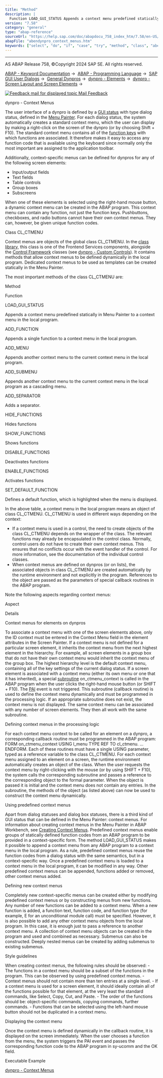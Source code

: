 ```yaml
---
title: "Method"
description: |
  Function LOAD_GUI_STATUS Appends a context menu predefined statically in Menu Painter to a context menu in the local program. ADD_FUNCTION Appends a single function to a context menu in the local program. ADD_MENU Appends another context menu to the current context menu in the local program. ADD
version: "7.58"
category: "general"
type: "abap-reference"
sourceUrl: "https://help.sap.com/doc/abapdocu_758_index_htm/7.58/en-US/abendynpro_context_menus.htm"
abapFile: "abendynpro_context_menus.htm"
keywords: ["select", "do", "if", "case", "try", "method", "class", "abendynpro", "context", "menus"]
---
```


* * *

AS ABAP Release 758, ©Copyright 2024 SAP SE. All rights reserved.

[ABAP - Keyword Documentation](https://help.sap.com/doc/abapdocu_758_index_htm/7.58/en-US/abenabap.htm) →  [ABAP - Programming Language](https://help.sap.com/doc/abapdocu_758_index_htm/7.58/en-US/abenabap_reference.htm) →  [SAP GUI User Dialogs](https://help.sap.com/doc/abapdocu_758_index_htm/7.58/en-US/abenabap_screens.htm) →  [General Dynpros](https://help.sap.com/doc/abapdocu_758_index_htm/7.58/en-US/abenabap_dynpros.htm) →  [dynpro - Elements](https://help.sap.com/doc/abapdocu_758_index_htm/7.58/en-US/abenabap_dynpro_elements.htm) →  [dynpro - Screen Layout and Screen Elements](https://help.sap.com/doc/abapdocu_758_index_htm/7.58/en-US/abenabap_dynpros_screen.htm) → 

 [![](Mail.gif?object=Mail.gif "Feedback mail for displayed topic") Mail Feedback](mailto:f1_help@sap.com?subject=Feedback%20on%20ABAP%20Documentation&body=Document:%20dynpro%20-%20Context%20Menus%2C%20ABENDYNPRO_CONTEXT_MENUS%2C%20758%0D%0A%0D%0AError:%0D%0A%0D%0A%0D%0A%0D%0ASuggestion%20for%20improvement:)

dynpro - Context Menus

The user interface of a dynpro is defined by a [GUI status](https://help.sap.com/doc/abapdocu_758_index_htm/7.58/en-US/abengui_status_glosry.htm "Glossary Entry") with type dialog status, defined in the [Menu Painter](https://help.sap.com/doc/abapdocu_758_index_htm/7.58/en-US/abenmenu_painter_glosry.htm "Glossary Entry"). For each dialog status, the system automatically creates a standard context menu, which the user can display by making a right-click on the screen of the dynpro (or by choosing Shift + F10). The standard context menu contains all of the [function keys](https://help.sap.com/doc/abapdocu_758_index_htm/7.58/en-US/abenfunction_key_glosry.htm "Glossary Entry") with which functions are associated. It therefore makes it easy to access any function code that is available using the keyboard since normally only the most important are assigned to the application toolbar.

Additionally, context-specific menus can be defined for dynpros for any of the following screen elements:

-   Input/output fields
-   Text fields
-   Table controls
-   Group boxes
-   Subscreens

When one of these elements is selected using the right-hand mouse button, a dynamic context menu can be created in the ABAP program. This context menu can contain any function, not just the function keys. Pushbuttons, checkboxes, and radio buttons cannot have their own context menus. They can, however, be given unique function codes.

Class CL\_CTMENU

Context menus are objects of the global class CL\_CTMENU. In the [class library](https://help.sap.com/doc/abapdocu_758_index_htm/7.58/en-US/abenclass_library_glosry.htm "Glossary Entry"), this class is one of the Frontend Services components, alongside the [Control Framework](https://help.sap.com/doc/abapdocu_758_index_htm/7.58/en-US/abencontrol_framework_glosry.htm "Glossary Entry") classes (see [dynpro - Custom Controls](https://help.sap.com/doc/abapdocu_758_index_htm/7.58/en-US/abendynpro_custom_controls.htm)). It contains methods that allow context menus to be defined dynamically in the local program. Dedicated context menus to be used as templates can be created statically in the Menu Painter.

The most important methods of the class CL\_CTMENU are:

Method

Function

LOAD\_GUI\_STATUS

Appends a context menu predefined statically in Menu Painter to a context menu in the local program.

ADD\_FUNCTION

Appends a single function to a context menu in the local program.

ADD\_MENU

Appends another context menu to the current context menu in the local program.

ADD\_SUBMENU

Appends another context menu to the current context menu in the local program as a cascading menu.

ADD\_SEPARATOR

Adds a separator.

HIDE\_FUNCTIONS

Hides functions

SHOW\_FUNCTIONS

Shows functions

DISABLE\_FUNCTIONS

Deactivates functions

ENABLE\_FUNCTIONS

Activates functions

SET\_DEFAULT\_FUNCTION

Defines a default function, which is highlighted when the menu is displayed.

In the above table, a context menu in the local program means an object of class CL\_CTMENU. CL\_CTMENU is used in different ways depending on the context:

-   If a context menu is used in a control, the need to create objects of the class CL\_CTMENU depends on the wrapper of the class. The relevant functions may already be encapsulated in the control class. Normally, control users do not have to create their own context menus. This ensures that no conflicts occur with the event handler of the control. For more information, see the documentation of the individual control classes.
-   When context menus are defined on dynpros (or on lists), the associated objects in class CL\_CTMENU are created automatically by the runtime environment and not explicitly in the program. References to the object are passed as the parameters of special callback routines in the ABAP program.

Note the following aspects regarding context menus:

Aspect

Details

Context menus for elements on dynpros

To associate a context menu with one of the screen elements above, only the ID context must be entered in the Context Menu field in the element attributes in the Screen Painter. If a context menu is not defined for a particular screen element, it inherits the context menu from the next highest element in the hierarchy. For example, all screen elements in a group box that do not have their own context menu would inherit the context menu of the group box. The highest hierarchy level is the default context menu, containing all of the key settings of the current dialog status.
If a screen element is associated with a context menu (either its own menu or one that it has inherited), a special [subroutine](https://help.sap.com/doc/abapdocu_758_index_htm/7.58/en-US/abensubroutine_glosry.htm "Glossary Entry") on\_ctmenu\_context is called in the ABAP program when the user clicks the right-hand mouse button (or SHIFT + F10). The [PAI](https://help.sap.com/doc/abapdocu_758_index_htm/7.58/en-US/abenpai_glosry.htm "Glossary Entry") event is not triggered. This subroutine (callback routine) is used to define the context menu dynamically and must be programmed in the processing logic. If an appropriate subroutine does not exist, the context menu is not displayed.
The same context menu can be associated with any number of screen elements. They then all work with the same subroutine.

Defining context menus in the processing logic

For each context menu context to be called for an element on a dynpro, a corresponding callback routine must be programmed in the ABAP program: FORM on\_ctmenu\_context USING l\_menu TYPE REF TO cl\_ctmenu. ... ENDFORM.
Each of these routines must have a single USING parameter, typed as a reference variable to the class CL\_CTMENU. For each context menu assigned to an element on a screen, the runtime environment automatically creates an object of the class. When the user requests the context menu by right-clicking with the mouse (or by using SHIFT + F10), the system calls the corresponding subroutine and passes a reference to the corresponding object to the formal parameter.
When the object is passed it is initial and the context menu does not contain any entries. In the subroutine, the methods of the object (as listed above) can now be used to construct the context menu dynamically.

Using predefined context menus

Apart from dialog statuses and dialog box statuses, there is a third kind of GUI status that can be defined in the Menu Painter: context menus. For information about creating context menus in the Menu Painter in ABAP Workbench, see [Creating Context Menus](https://help.sap.com/docs/ABAP_PLATFORM_NEW/bd833c8355f34e96a6e83096b38bf192/e25d3bb2e06411d295a900a0c94260a5).
Predefined context menus enable groups of statically defined function codes from an ABAP program to be provided in a context-specific form. The method LOAD\_GUI\_STATUS makes it possible to append a context menu from any ABAP program to a context menu in the local program. As a rule, predefined context menus reuse the function codes from a dialog status with the same semantics, but in a context-specific way. Once a predefined context menu is loaded to a context menu in the local program, it can be modified in any way. Other predefined context menus can be appended, functions added or removed, other context menus added.

Defining new context menus

Completely new context-specific menus can be created either by modifying predefined context menus or by constructing menus from new functions.
Any number of new functions can be added to a context menu. When a new function is added, a function text, function code, and function type (for example, E for an unconditional module call) must be specified.
However, it is also possible to add any other context menu objects from the local program. In this case, it is enough just to pass a reference to another context menu. A collection of context menu objects can be created in the program and used and combined as necessary. Submenus can also be constructed. Deeply nested menus can be created by adding submenus to existing submenus.

Style guidelines

When creating context menus, the following rules should be observed:
\- The functions in a context menu should be a subset of the functions in the program. This can be observed by using predefined context menus.
\- Context menus should not contain more than ten entries at a single level.
\- If a context menu is used for a screen element, it should ideally contain all of the functions possible for that element, at the very least the standard commands, like Select, Copy, Cut, and Paste.
\- The order of the functions should be: object-specific commands, copying commands, further commands.
\- Functions that can be selected using the left-hand mouse button should not be duplicated in a context menu.

Displaying the context menu

Once the context menu is defined dynamically in the callback routine, it is displayed on the screen immediately. When the user chooses a function from the menu, the system triggers the PAI event and passes the corresponding function code to the ABAP program in sy-ucomm and the OK field.

Executable Example

[dynpro - Context Menus](https://help.sap.com/doc/abapdocu_758_index_htm/7.58/en-US/abendynpro_context_menu_abexa.htm)
